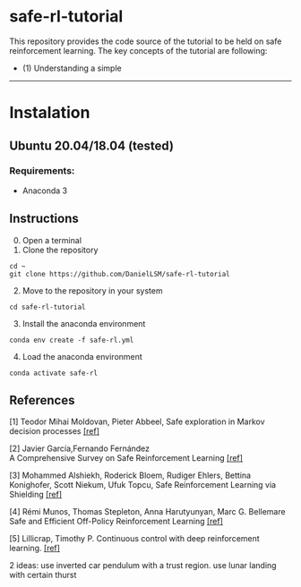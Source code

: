 # safe-rl-tutorial
This repository provides the code source of the tutorial to be held on safe reinforcement learning. The key concepts of the tutorial are following: 
- (1) Understanding a simple 

----------
# Instalation

##  Ubuntu 20.04/18.04  (tested)

### Requirements:
- Anaconda 3

##  Instructions 

0) Open a terminal
1) Clone the repository 
```
cd ~
git clone https://github.com/DanielLSM/safe-rl-tutorial
```
2) Move to the repository in your system
```
cd safe-rl-tutorial
```
3) Install the anaconda environment
```
conda env create -f safe-rl.yml
```
4) Load the anaconda environment
```
conda activate safe-rl
```

## References

[1] Teodor Mihai Moldovan, Pieter Abbeel,
  Safe exploration in Markov decision processes
  [[ref]](https://arxiv.org/abs/1205.4810/)

[2] Javier García,Fernando Fernández  
A Comprehensive Survey on Safe Reinforcement Learning
  [[ref]](https://www.jmlr.org/papers/volume16/garcia15a/garcia15a.pdf
)

[3] Mohammed Alshiekh, Roderick Bloem, Rudiger Ehlers, Bettina Konighofer, Scott Niekum, Ufuk Topcu,
Safe Reinforcement Learning via Shielding
  [[ref]](https://arxiv.org/abs/1708.08611
)

[4] Rémi Munos, Thomas Stepleton, Anna Harutyunyan, Marc G. Bellemare
Safe and Efficient Off-Policy Reinforcement Learning
  [[ref]](https://arxiv.org/abs/1606.02647)

[5] Lillicrap, Timothy P.
Continuous control with deep reinforcement learning.
  [[ref]](https://arxiv.org/abs/1509.02971)

2 ideas: use inverted car pendulum with a trust region. use lunar landing with certain thurst